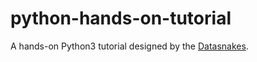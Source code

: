 # python-hands-on-tutorial

A hands-on Python3 tutorial designed by the [Datasnakes](https://github.com/datasnakes).
